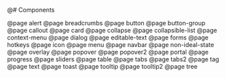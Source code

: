 @# Components

<!-- Exact ordering of components in the navbar: -->

@page alert
@page breadcrumbs
@page button
@page button-group
@page callout
@page card
@page collapse
@page collapsible-list
@page context-menu
@page dialog
@page editable-text
@page forms
@page hotkeys
@page icon
@page menu
@page navbar
@page non-ideal-state
@page overlay
@page popover
@page popover2
@page portal
@page progress
@page sliders
@page table
@page tabs
@page tabs2
@page tag
@page text
@page toast
@page tooltip
@page tooltip2
@page tree
